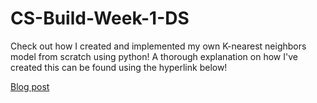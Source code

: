 # CS-Build-Week-1-DS

Check out how I created and implemented my own K-nearest neighbors model from scratch using python! A thorough explanation on how I've created this can be found using the hyperlink below!

[Blog post](https://aklefebvere.github.io/2020-07-28-K-Nearest-Neighbor/)
